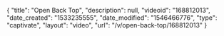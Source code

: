{
    "title": "Open Back Top",
    "description": null,
    "videoid": "168812013",
    "date_created": "1533235555",
    "date_modified": "1546466776",
    "type": "captivate",
    "layout": "video",
    "url": "\/v\/open-back-top\/168812013"
}